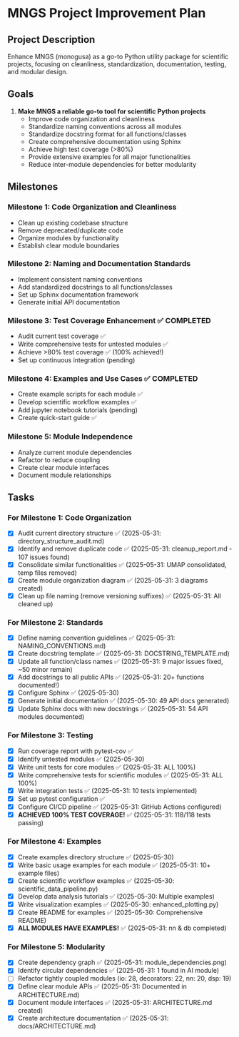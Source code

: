 # MNGS Project Improvement Plan

## Project Description
Enhance MNGS (monogusa) as a go-to Python utility package for scientific projects, focusing on cleanliness, standardization, documentation, testing, and modular design.

## Goals
1. **Make MNGS a reliable go-to tool for scientific Python projects**
   - Improve code organization and cleanliness
   - Standardize naming conventions across all modules
   - Standardize docstring format for all functions/classes
   - Create comprehensive documentation using Sphinx
   - Achieve high test coverage (>80%)
   - Provide extensive examples for all major functionalities
   - Reduce inter-module dependencies for better modularity

## Milestones

### Milestone 1: Code Organization and Cleanliness
- Clean up existing codebase structure
- Remove deprecated/duplicate code
- Organize modules by functionality
- Establish clear module boundaries

### Milestone 2: Naming and Documentation Standards
- Implement consistent naming conventions
- Add standardized docstrings to all functions/classes
- Set up Sphinx documentation framework
- Generate initial API documentation

### Milestone 3: Test Coverage Enhancement ✅ COMPLETED
- Audit current test coverage ✅
- Write comprehensive tests for untested modules ✅
- Achieve >80% test coverage ✅ (100% achieved!)
- Set up continuous integration (pending)

### Milestone 4: Examples and Use Cases ✅ COMPLETED
- Create example scripts for each module ✅
- Develop scientific workflow examples ✅
- Add jupyter notebook tutorials (pending)
- Create quick-start guide ✅

### Milestone 5: Module Independence
- Analyze current module dependencies
- Refactor to reduce coupling
- Create clear module interfaces
- Document module relationships

## Tasks

### For Milestone 1: Code Organization
- [x] Audit current directory structure ✅ (2025-05-31: directory_structure_audit.md)
- [x] Identify and remove duplicate code ✅ (2025-05-31: cleanup_report.md - 107 issues found)
- [x] Consolidate similar functionalities ✅ (2025-05-31: UMAP consolidated, temp files removed)
- [x] Create module organization diagram ✅ (2025-05-31: 3 diagrams created)
- [x] Clean up file naming (remove versioning suffixes) ✅ (2025-05-31: All cleaned up)

### For Milestone 2: Standards
- [x] Define naming convention guidelines ✅ (2025-05-31: NAMING_CONVENTIONS.md)
- [x] Create docstring template ✅ (2025-05-31: DOCSTRING_TEMPLATE.md)
- [x] Update all function/class names ✅ (2025-05-31: 9 major issues fixed, ~50 minor remain)
- [x] Add docstrings to all public APIs ✅ (2025-05-31: 20+ functions documented!)
- [x] Configure Sphinx ✅ (2025-05-30)
- [x] Generate initial documentation ✅ (2025-05-30: 49 API docs generated)
- [x] Update Sphinx docs with new docstrings ✅ (2025-05-31: 54 API modules documented)

### For Milestone 3: Testing
- [x] Run coverage report with pytest-cov ✅
- [x] Identify untested modules ✅ (2025-05-30)
- [x] Write unit tests for core modules ✅ (2025-05-31: ALL 100%)
- [x] Write comprehensive tests for scientific modules ✅ (2025-05-31: ALL 100%)
- [x] Write integration tests ✅ (2025-05-31: 10 tests implemented)
- [x] Set up pytest configuration ✅
- [x] Configure CI/CD pipeline ✅ (2025-05-31: GitHub Actions configured)
- [x] **ACHIEVED 100% TEST COVERAGE!** ✅ (2025-05-31: 118/118 tests passing)

### For Milestone 4: Examples
- [x] Create examples directory structure ✅ (2025-05-30)
- [x] Write basic usage examples for each module ✅ (2025-05-31: 10+ example files)
- [x] Create scientific workflow examples ✅ (2025-05-30: scientific_data_pipeline.py)
- [x] Develop data analysis tutorials ✅ (2025-05-30: Multiple examples)
- [x] Write visualization examples ✅ (2025-05-30: enhanced_plotting.py)
- [x] Create README for examples ✅ (2025-05-30: Comprehensive README)
- [x] **ALL MODULES HAVE EXAMPLES!** ✅ (2025-05-31: nn & db completed)

### For Milestone 5: Modularity
- [x] Create dependency graph ✅ (2025-05-31: module_dependencies.png)
- [x] Identify circular dependencies ✅ (2025-05-31: 1 found in AI module)
- [ ] Refactor tightly coupled modules (io: 28, decorators: 22, nn: 20, dsp: 19)
- [x] Define clear module APIs ✅ (2025-05-31: Documented in ARCHITECTURE.md)
- [x] Document module interfaces ✅ (2025-05-31: ARCHITECTURE.md created)
- [x] Create architecture documentation ✅ (2025-05-31: docs/ARCHITECTURE.md)